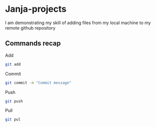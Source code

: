 # Janja-projects

I am demonstrating my skill of adding files from my local machine to my remote github repository

## Commands recap

Add
```bash 
git add
```
Commit
```bash
git commit -m "Commit message"
```
Push
```bash 
git push
```
Pull
```bash
git pul
```
